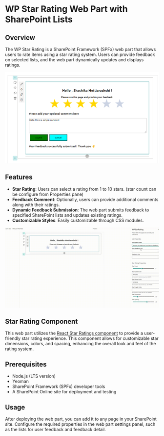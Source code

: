 # WP Star Rating Web Part with SharePoint Lists

## Overview

The WP Star Rating is a SharePoint Framework (SPFx) web part that allows users to rate items using a star rating system. Users can provide feedback on selected lists, and the web part dynamically updates and displays ratings.

![Intro](./localImages/success.png)

## Features

- **Star Rating**: Users can select a rating from 1 to 10 stars. (star count can be configure from Properties pane)
- **Feedback Comment**: Optionally, users can provide additional comments along with their ratings.
- **Dynamic Feedback Submission**: The web part submits feedback to specified SharePoint lists and updates existing ratings.
- **Customizable Styles**: Easily customizable through CSS modules.

![Intro](./localImages/starGIF.gif)

## Star Rating Component

This web part utilizes the [React Star Ratings component](https://github.com/ekaun/react-star-ratings) to provide a user-friendly star rating experience. This component allows for customizable star dimensions, colors, and spacing, enhancing the overall look and feel of the rating system.

## Prerequisites

- Node.js (LTS version)
- Yeoman
- SharePoint Framework (SPFx) developer tools
- A SharePoint Online site for deployment and testing

## Usage

After deploying the web part, you can add it to any page in your SharePoint site.
Configure the required properties in the web part settings panel, such as the lists for user feedback and feedback detail.
